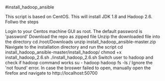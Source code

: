 #install_hadoop_ansible

This script is based on CentOS. This will install JDK 1.8 and Hadoop 2.6. Follwo the steps

Login to your Centos machine GUI as root. The default password is 'password'
Download the repo as zipped file
Unzip the downloaded file into the directory cd /root/Downloads unzip install_hadoop_ansible-master.zip
Navigate to the installation directory and run the script cd install_hadoop_ansible-master/install_hadoop/ chmod +x install_hadoop_2.6.sh ./install_hadoop_2.6.sh
Switch user to hadoop and check if hadoop command works su - hadoop hadoop fs -ls /
Ignore the 'not found' error. In case the broswer failed to open, manually open the firefox and navigate to http://localhost:50700
